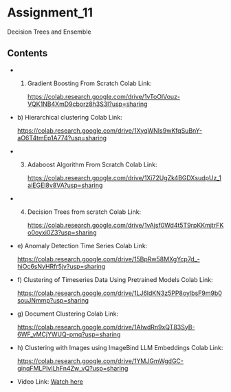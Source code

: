 # Assignment_11

Decision Trees and Ensemble 

## Contents


- 1) Gradient Boosting From Scratch Colab Link:

     https://colab.research.google.com/drive/1vToOlVouz-VQK1NB4XmD9cborz8h3S3l?usp=sharing

- b) Hierarchical clustering Colab Link:

     https://colab.research.google.com/drive/1XyqWNIs9wKfqSuBnY-aO6T4tmEp1A774?usp=sharing

- 3) Adaboost Algorithm From Scratch Colab Link:

     https://colab.research.google.com/drive/1Xi72UgZk4BGDXsudpUz_1aiEGEl8v8VA?usp=sharing

 - 4) Decision Trees from scratch Colab Link:

      https://colab.research.google.com/drive/1vAjsf0Wd4t5T9rpKKmjtrFKo0oyxi0Z3?usp=sharing

- e) Anomaly Detection Time Series Colab Link:

   https://colab.research.google.com/drive/15BpRw58MXgYcp7d_-hiOc6sNyHRfr5jv?usp=sharing
  
- f) Clustering of Timeseries Data Using Pretrained Models Colab Link:
  
  https://colab.research.google.com/drive/1LJ6ldKN3z5PP8oyIbsF9m9b0souJNmmp?usp=sharing

- g) Document Clustering Colab Link:
  
  https://colab.research.google.com/drive/1AIwdRn9xQT83SyB-6WF_vMCjYWUQ-pmq?usp=sharing

- h) Clustering with Images using ImageBind LLM Embeddings Colab Link:
  
  https://colab.research.google.com/drive/1YMJGmWgdGC-ginqFMLPIvILhFn4Zw_vQ?usp=sharing

- Video Link:  [Watch here](https://youtu.be/XvtW7Znyjbk)
